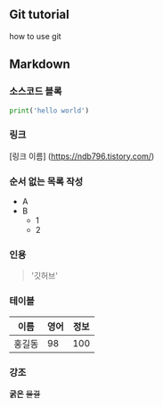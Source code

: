 ## Git tutorial

how to use git


## Markdown

### 소스코드 블록

```python
print('hello world')
```

### 링크

[링크 이름] (https://ndb796.tistory.com/)

### 순서 없는 목록 작성
* A
* B
  * 1
  * 2

### 인용
> '깃허브'

### 테이블
이름|영어|정보
---|---|---
홍길동|98|100

### 강조
**굵은** ~~물결~~
